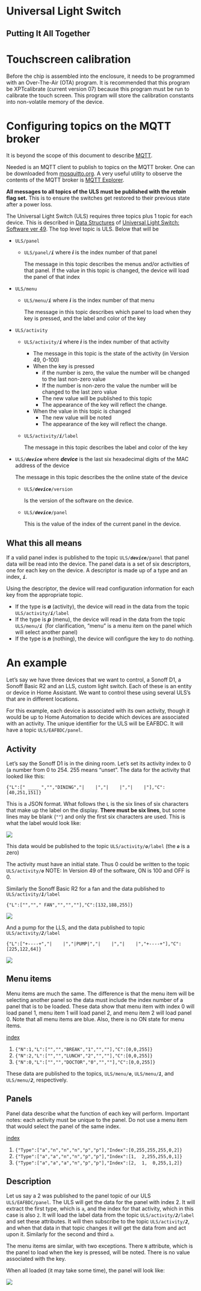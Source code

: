 # Universal Light Switch


## Putting It All Together


# Touchscreen calibration

Before the chip is assembled into the enclosure, it needs to be programmed with an Over-The-Air (OTA) program.  It is recommended that this program be XPTcalibrate (current version 07) because this program must be run to calibrate the touch screen.  This program will store the calibration constants into non-volatile memory of the device.


# Configuring topics on the MQTT broker

It is beyond the scope of this document to describe [MQTT](https://info.hivemq.com/mqtt-essentials?utm_source=adwords&utm_campaign=&utm_term=mqtt&utm_medium=ppc&hsa_tgt=kwd-296477891479&hsa_cam=17592177319&hsa_src=g&hsa_net=adwords&hsa_kw=mqtt&hsa_ad=606589589992&hsa_grp=135482495742&hsa_ver=3&hsa_acc=3585854406&hsa_mt=e&gad=1&gclid=CjwKCAiAxreqBhAxEiwAfGfndAy_XN4FWzxc7Q2UM76PWlmbDLIhMVIMw4bQf0E09n3qoP_ruHHxtBoCcDsQAvD_BwE).

Needed is an MQTT client to publish to topics on the MQTT broker.  One can be downloaded from [mosquitto.org](https://mosquitto.org/).  A very useful utility to observe the contents of the MQTT broker is [MQTT Explorer](https://mqtt-explorer.com/).

**All messages to all topics of the ULS must be published with the _retain_ flag set.**  This is to ensure the switches get restored to their previous state after a power loss.

The Universal Light Switch (ULS) requires three topics plus 1 topic for each device.  This is described in [Data Structures](https://docs.google.com/document/d/17SDZbAOWI4VyTK_cv69Re70S6hqNbCYgui9fIHR9RqA/edit#heading=h.jazrh0mlrwol) of [Universal Light Switch: Software ver 49](https://docs.google.com/document/d/17SDZbAOWI4VyTK_cv69Re70S6hqNbCYgui9fIHR9RqA/edit?usp=drive_link). The top level topic is ULS.  Below that will be



* `ULS/panel`
    * <code>ULS/panel/<strong><em>i</em></strong></code> where <strong><em>i</em></strong> is the index number of that panel

        The message in this topic describes the menus and/or activities of that panel.  If the value in this topic is changed, the device will load the panel of that index

* `ULS/menu`
    * <code>ULS/menu/<strong><em>i</em></strong></code> where <strong><em>i</em></strong> is the index number of that menu

        The message in this topic describes which panel to load when they key is pressed, and the label and color of the key

* `ULS/activity`
    * <code>ULS/activity/<strong><em>i</em></strong></code> where <strong><em>i</em></strong> is the index number of that activity
        * The message in this topic is the state of the activity (in Version 49, 0-100)
        * When the key is pressed
            * if the number is zero, the value the number will be changed to the last non-zero value 
            * If the number is non-zero the value the number will be changed to the last zero value 
            * The new value will be published to this topic
            * The appearance of the key will reflect the change.
        * When the value in this topic is changed
            * The new value will be noted
            * The appearance of the key will reflect the change.
    * <code>ULS/activity/<strong><em>i</em></strong>/label</code>

        The message in this topic describes the label and color of the key

* <code>ULS/<strong><em>device</em></strong></code> where <strong><em>device</em></strong> is the last six hexadecimal digits of the MAC address of the device

    The message in this topic describes the the online state of the device

    * <code>ULS/<strong><em>device</em></strong>/version</code>

        Is the version of the software on the device.

    * <code>ULS/<strong><em>device</em></strong>/panel</code>

        This is the value of the index of the current panel in the device.



## What this all means

If a valid panel index is published to the topic <code>ULS/<strong><em>device</em></strong>/panel</code> that panel data will be read into the device.  The panel data is a set of six descriptors, one for each key on the device.  A descriptor is made up of a type and an index, <strong><code><em>i</em></code></strong>.  

Using the descriptor, the device will read configuration information for each key from the appropriate topic.



* If the type is **_a_** (activity), the device will read in the data from the topic <code>ULS/activity/<strong><em>i</em></strong>/label</code> 
* If the type is <strong><em>p</em></strong> (menu), the device will read in the data from the topic <code>ULS/menu/<strong><em>i</em></strong> </code>(for clarification, “menu” is a menu item on the panel which will select another panel)
* If the type is <strong><em>n</em></strong> (nothing), the device will configure the key to do nothing. 


# An example

Let’s say we have three devices that we want to control, a Sonoff D1, a Sonoff Basic R2 and an LLS, custom light switch.  Each of these is an entity or device in Home Assistant.  We want to control these using several ULS’s that are in different locations.

For this example, each device is associated with its own activity, though it would be up to Home Automation to decide which devices are associated with an activity.  The unique identifier for the ULS will be EAFBDC.  It will have a topic `ULS/EAFBDC/panel`.


## Activity

Let’s say the Sonoff D1 is in the dining room.  Let’s set its activity index to 0 (a number from 0 to 254. 255 means “unset”.  The data for the activity that looked like this:


```
{"L":[" ____ ","","DINING","|    |","|    |","|    |"],"C":[40,251,151]}
```


This is a JSON format.  What follows the `L` is the six lines of six characters that make up the label on the display.  **There must be six lines**, but some lines may be blank (`""`) and only the first six characters are used.  This is what the label would look like:

<img src="../img/DiningONoff.jpg">

This data would be published to the topic <code>ULS/activity/<strong><em>o</em></strong>/label</code> (the <strong><code><em>o</em></code></strong> is a zero)

The activity must have an initial state.  Thus 0 could be written to the topic <code>ULS/activity/<strong><em>o</em></strong></code>  NOTE: In Version 49 of the software, ON is 100 and OFF is 0.

Similarly the Sonoff Basic R2 for a fan and the data published to <code>ULS/activity/<strong><em>1</em></strong>/label</code>
```
{"L":["",""," FAN","","",""],"C":[132,188,255]}
```
<img src="../img/FanONoff.jpg">

And a pump for the LLS, and the data published to topic <code>ULS/activity/<strong><em>2</em></strong>/label</code>
```
{"L":["+----+","|    |","|PUMP|","|    |","|    |","+----+"],"C":[225,122,64]}
```
<img src="../img/PumpONoff.jpg">

## Menu items

Menu items are much the same.  The difference is that the menu item will be selecting another panel so the data must include the index number of a panel that is to be loaded.  These data show that menu item with index 0 will load panel 1, menu item 1 will load panel 2, and menu item 2 will load panel 0.  Note that all menu items are blue.  Also, there is no ON state for menu items.

<span style="text-decoration:underline;">index</span>



1. `{"N":1,"L":["","","BREAK","1","",""],"C":[0,0,255]}`
2. `{"N":2,"L":["","","LUNCH","2","",""],"C":[0,0,255]}`
3. `{"N":0,"L":["","","DOCTOR","0","",""],"C":[0,0,255]}`

These data are published to the topics, <code>ULS/menu/<strong><em>o</em></strong></code>, <code>ULS/menu/<strong><em>1</em></strong></code>, and <code>ULS/menu/<strong><em>2</em></strong></code>, respectively.


## Panels

Panel data describe what the function of each key will perform.  Important notes: each activity must be unique to the panel.  Do not use a menu item that would select the panel of the same index.

<span style="text-decoration:underline;">index</span> 



1. `{"Type":["a","n","n","n","p","p"],"Index":[0,255,255,255,0,2]}`
2. `{"Type":["a","a","n","n","p","p"],"Index":[1,  2,255,255,0,1]}`
3. `{"Type":["a","a","a","n","p","p"],"Index":[2,  1,  0,255,1,2]}`


## Description

Let us say a 2 was published to the panel topic of our ULS  `ULS/EAFBDC/panel`.  The ULS will get the data for the panel with index 2.  It will extract the first type, which is `a`, and the index for that activity, which in this case is also `2`. It will load the label data from the topic <code>ULS/activity/<strong><em>2</em></strong>/label</code> and set these attributes.  It will then subscribe to the topic <code>ULS/activity/<strong><em>2</em></strong></code>, and when that data in that topic changes it will get the data from and act upon it.  Similarly for the second and third <code>a</code>.

The menu items are similar, with two exceptions.  There `N` attribute, which is the panel to load when the key is pressed, will be noted.  There is no value associated with the key.

When all loaded (it may take some time), the panel will look like:

<img src="../img/Panel.jpg">
